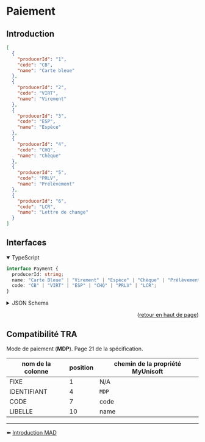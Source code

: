 <span id="readme-top"></span>

# Paiement

## Introduction

```json
[
  {
    "producerId": "1",
    "code": "CB",
    "name": "Carte bleue"
  },
  {
    "producerId": "2",
    "code": "VIRT",
    "name": "Virement"
  },
  {
    "producerId": "3",
    "code": "ESP",
    "name": "Espèce"
  },
  {
    "producerId": "4",
    "code": "CHQ",
    "name": "Chèque"
  },
  {
    "producerId": "5",
    "code": "PRLV",
    "name": "Prélèvement"
  },
  {
    "producerId": "6",
    "code": "LCR",
    "name": "Lettre de change"
  }
]
```

## Interfaces

<details open>
<summary>TypeScript</summary>

```ts
interface Payment {
  producerId: string;
  name: "Carte Bleue" | "Virement" | "Espèce" | "Chèque" | "Prélèvement" | "Lettre de change";
  code: "CB" | "VIRT" | "ESP" | "CHQ" | "PRLV" | "LCR";
}
```
</details>

<details>
<summary>JSON Schema</summary>

```json
{
  "$schema": "http://json-schema.org/draft-07/schema#",
  "additionalProperties": false,
  "type": "object",
  "properties": {
    "producerId": {
      "type": "string"
    },
    "code": {
      "type": "string",
      "nullable": true,
      "description": "Short and unique code identifier",
      "enum": [
        "CB",
        "VIRT",
        "ESP",
        "CHQ",
        "PRLV",
        "LCR",
        null
      ]
    },
    "name": {
      "type": "string",
      "nullable": true,
      "description": "Complete name (or description)",
      "enum": [
        "Carte Bleue",
        "Virement",
        "Espèce",
        "Chèque",
        "Prélèvement",
        "Lettre de change",
        null
      ]
    }
  },
  "nullable": true,
  "required": [
    "producerId"
  ]
}
```
</details>

<p align="right">(<a href="#readme-top">retour en haut de page</a>)</p>

## Compatibilité TRA

Mode de paiement (**MDP**). Page 21 de la spécification.

| nom de la colonne | position | chemin de la propriété MyUnisoft |
| --- | --- | --- | 
| FIXE | 1 | N/A |
| IDENTIFIANT | 4 | `MDP` |
| CODE | 7 | code |
| LIBELLE | 10 | name |

---

⬅️ [Introduction MAD](../../introduction.md)

